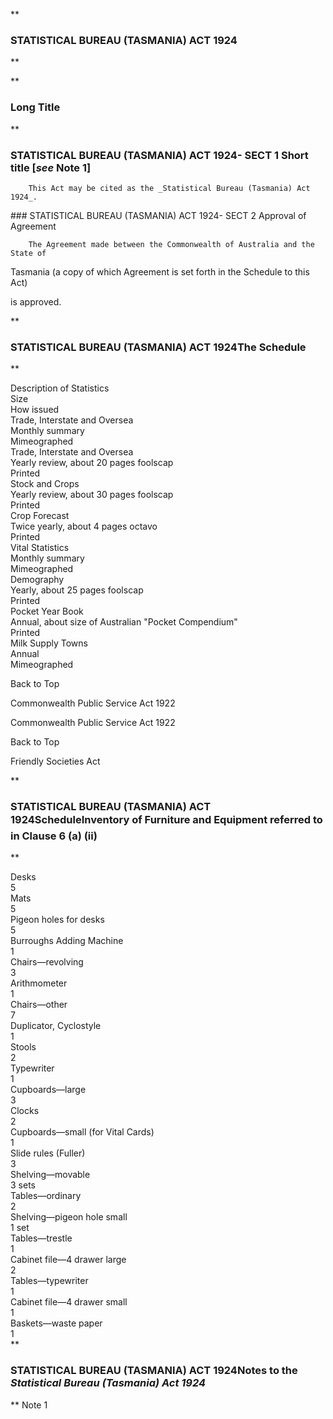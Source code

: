**

###  STATISTICAL BUREAU (TASMANIA) ACT 1924 
**


**

###  Long Title 
**
###  STATISTICAL BUREAU (TASMANIA) ACT 1924- SECT 1  Short title [_see_ Note 1] 
<dl compact="">

		This Act may be cited as the _Statistical Bureau (Tasmania) Act 1924_.

 </dl>
###  STATISTICAL BUREAU (TASMANIA) ACT 1924- SECT 2  Approval of Agreement 
<dl compact="">

		The Agreement made between the Commonwealth of Australia and the State of

Tasmania (a copy of which Agreement is set forth in the Schedule to this Act)

is approved.

 </dl>
**

###  STATISTICAL BUREAU (TASMANIA) ACT 1924The Schedule 
**




<tr align="left">
  <td colspan="1" align="left">
    <div>Description of Statistics</div>

  </td>
  <td colspan="1" align="left">
    <div>Size</div>

  </td>
  <td colspan="1" align="left">
    <div>How issued</div>

  </td>
</tr>
<tr align="left">
  <td colspan="1" align="left">
    <div>Trade, Interstate and Oversea</div>

  </td>
  <td colspan="1" align="left">
    <div>Monthly summary</div>

  </td>
  <td colspan="1" align="left">
    <div>Mimeographed</div>

  </td>
</tr>
<tr align="left">
  <td colspan="1" align="left">
    <div>Trade, Interstate and Oversea</div>

  </td>
  <td colspan="1" align="left">
    <div>Yearly review, about 20 pages foolscap</div>

  </td>
  <td colspan="1" align="left">
    <div>Printed</div>

  </td>
</tr>
<tr align="left">
  <td colspan="1" align="left">
    <div>Stock and Crops</div>

  </td>
  <td colspan="1" align="left">
    <div>Yearly review, about 30 pages foolscap</div>

  </td>
  <td colspan="1" align="left">
    <div>Printed</div>

  </td>
</tr>
<tr align="left">
  <td colspan="1" align="left">
    <div>Crop Forecast</div>

  </td>
  <td colspan="1" align="left">
    <div>Twice yearly, about 4 pages octavo</div>

  </td>
  <td colspan="1" align="left">
    <div>Printed</div>

  </td>
</tr>
<tr align="left">
  <td colspan="1" align="left">
    <div>Vital Statistics</div>

  </td>
  <td colspan="1" align="left">
    <div>Monthly summary</div>

  </td>
  <td colspan="1" align="left">
    <div>Mimeographed</div>

  </td>
</tr>
<tr align="left">
  <td colspan="1" align="left">
    <div>Demography</div>

  </td>
  <td colspan="1" align="left">
    <div>Yearly, about 25 pages foolscap</div>

  </td>
  <td colspan="1" align="left">
    <div>Printed</div>

  </td>
</tr>
<tr align="left">
  <td colspan="1" align="left">
    <div>Pocket Year Book</div>

  </td>
  <td colspan="1" align="left">
    <div>Annual, about size of Australian "Pocket Compendium"</div>

  </td>
  <td colspan="1" align="left">
    <div>Printed</div>

  </td>
</tr>
<tr align="left">
  <td colspan="1" align="left">
    <div>Milk Supply Towns</div>

  </td>
  <td colspan="1" align="left">
    <div>Annual</div>

  </td>
  <td colspan="1" align="left">
    <div>Mimeographed</div>

  </td>
</tr>

Back to Top







Commonwealth Public Service Act 1922






Commonwealth Public Service Act 1922
 









Back to Top



Friendly Societies Act















**

###  STATISTICAL BUREAU (TASMANIA) ACT 1924Schedule&#151;Inventory of Furniture and Equipment referred to in Clause&#160;6 (a) (ii) 
**
<tr align="left">
  <td colspan="1" align="left">
    <div>Desks</div>

  </td>
  <td colspan="1" align="left">
    <div>5</div>

  </td>
  <td colspan="1" align="left">
    <div>Mats</div>

  </td>
  <td colspan="1" align="left">
    <div>5</div>

  </td>
</tr>
<tr align="left">
  <td colspan="1" align="left">
    <div>Pigeon holes for desks</div>

  </td>
  <td colspan="1" align="left">
    <div>5</div>

  </td>
  <td colspan="1" align="left">
    <div>Burroughs Adding Machine</div>

  </td>
  <td colspan="1" align="left">
    <div>1</div>

  </td>
</tr>
<tr align="left">
  <td colspan="1" align="left">
    <div>Chairs&#151;revolving</div>

  </td>
  <td colspan="1" align="left">
    <div>3</div>

  </td>
  <td colspan="1" align="left">
    <div>Arithmometer</div>

  </td>
  <td colspan="1" align="left">
    <div>1</div>

  </td>
</tr>
<tr align="left">
  <td colspan="1" align="left">
    <div>Chairs&#151;other</div>

  </td>
  <td colspan="1" align="left">
    <div>7</div>

  </td>
  <td colspan="1" align="left">
    <div>Duplicator, Cyclostyle</div>

  </td>
  <td colspan="1" align="left">
    <div>1</div>

  </td>
</tr>
<tr align="left">
  <td colspan="1" align="left">
    <div>Stools</div>

  </td>
  <td colspan="1" align="left">
    <div>2</div>

  </td>
  <td colspan="1" align="left">
    <div>Typewriter</div>

  </td>
  <td colspan="1" align="left">
    <div>1</div>

  </td>
</tr>
<tr align="left">
  <td colspan="1" align="left">
    <div>Cupboards&#151;large</div>

  </td>
  <td colspan="1" align="left">
    <div>3</div>

  </td>
  <td colspan="1" align="left">
    <div>Clocks</div>

  </td>
  <td colspan="1" align="left">
    <div>2</div>

  </td>
</tr>
<tr align="left">
  <td colspan="1" align="left">
    <div>Cupboards&#151;small (for Vital Cards)</div>

  </td>
  <td colspan="1" align="left">
    <div>1</div>

  </td>
  <td colspan="1" align="left">
    <div>Slide rules (Fuller)</div>

  </td>
  <td colspan="1" align="left">
    <div>3</div>

  </td>
</tr>
<tr align="left">
  <td colspan="1" align="left">
    <div>Shelving&#151;movable</div>

  </td>
  <td colspan="1" align="left">
    <div>3 sets</div>

  </td>
  <td colspan="1" align="left">
    <div>Tables&#151;ordinary</div>

  </td>
  <td colspan="1" align="left">
    <div>2</div>

  </td>
</tr>
<tr align="left">
  <td colspan="1" align="left">
    <div>Shelving&#151;pigeon hole small</div>

  </td>
  <td colspan="1" align="left">
    <div>1 set</div>

  </td>
  <td colspan="1" align="left">
    <div>Tables&#151;trestle</div>

  </td>
  <td colspan="1" align="left">
    <div>1</div>

  </td>
</tr>
<tr align="left">
  <td colspan="1" align="left">
    <div>Cabinet file&#151;4 drawer large</div>

  </td>
  <td colspan="1" align="left">
    <div>2</div>

  </td>
  <td colspan="1" align="left">
    <div>Tables&#151;typewriter</div>

  </td>
  <td colspan="1" align="left">
    <div>1</div>

  </td>
</tr>
<tr align="left">
  <td colspan="1" align="left">
    <div>Cabinet file&#151;4 drawer small</div>

  </td>
  <td colspan="1" align="left">
    <div>1</div>

  </td>
  <td colspan="1" align="left">
    <div>Baskets&#151;waste paper</div>

  </td>
  <td colspan="1" align="left">
    <div>1</div>

  </td>
</tr>
**

###  STATISTICAL BUREAU (TASMANIA) ACT 1924<centreit>Notes to the _Statistical Bureau (Tasmania) Act 1924_ </centreit>
**
Note 1





